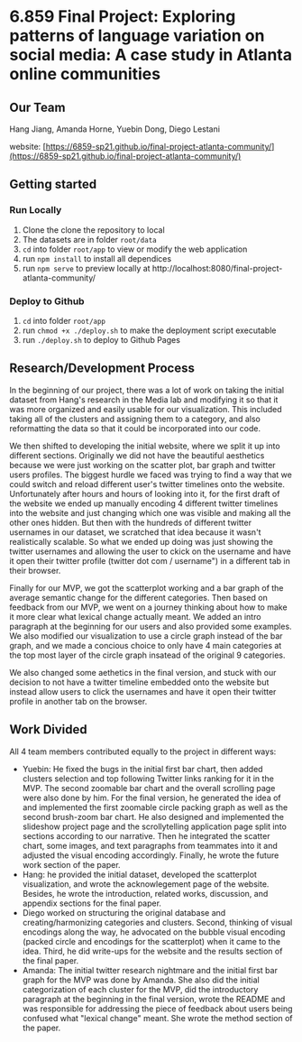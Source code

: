 # 6.859 Final Project: Exploring patterns of language variation on social media: A case study in Atlanta online communities

## Our Team
Hang Jiang, Amanda Horne, Yuebin Dong, Diego Lestani

website: [https://6859-sp21.github.io/final-project-atlanta-community/](https://6859-sp21.github.io/final-project-atlanta-community/)

## Getting started

### Run Locally
1. Clone the clone the repository to local
2. The datasets are in folder `root/data`
3. `cd` into folder `root/app` to view or modify the web application
4. run `npm install` to install all dependices
5. run `npm serve` to preview locally at http://localhost:8080/final-project-atlanta-community/

### Deploy to Github
1. `cd` into folder `root/app`
2. run `chmod +x ./deploy.sh` to make the deployment script executable
3. run `./deploy.sh` to deploy to Github Pages

## Research/Development Process
In the beginning of our project, there was a lot of work on taking the initial dataset from Hang's research in the Media lab and modifying it so that it was more organized and easily usable for our visualization. This included taking all of the clusters and assigning them to a category, and also reformatting the data so that it could be incorporated into our code.

We then shifted to developing the initial website, where we split it up into different sections. Originally we did not have the beautiful aesthetics because we were just working on the scatter plot, bar graph and twitter users profiles. The biggest hurdle we faced was trying to find a way that we could switch and reload different user's twitter timelines onto the website. Unfortunately after hours and hours of looking into it, for the first draft of the website we ended up manually encoding 4 different twitter timelines into the website and just changing which one was visible and making all the other ones hidden. But then with the hundreds of different twitter usernames in our dataset, we scratched that idea because it wasn't realistically scalable. So what we ended up doing was just showing the twitter usernames and allowing the user to ckick on the username and have it open their twitter profile (twitter dot com / username") in a different tab in their browser.

Finally for our MVP, we got the scatterplot working and a bar graph of the average semantic change for the different categories. Then based on feedback from our MVP, we went on a journey thinking about how to make it more clear what lexical change actually meant. We added an intro paragraph at the beginning for our users and also provided some examples. We also modified our visualization to use a circle graph instead of the bar graph, and we made a concious choice to only have 4 main categories at the top most layer of the circle graph insatead of the original 9 categories.

We also changed some aethetics in the final version, and stuck with our decision to not have a twitter timeline embedded onto the website but instead allow users to click the usernames and have it open their twitter profile in another tab on the browser.

## Work Divided

All 4 team members contributed equally to the project in different ways:
- Yuebin: He fixed the bugs in the initial first bar chart, then added clusters selection and top following Twitter links ranking for it in the MVP. The second zoomable bar chart and the overall scrolling page were also done by him. For the final version, he generated the idea of and implemented the first zoomable circle packing graph as well as the second brush-zoom bar chart. He also designed and implemented the slideshow project page and the scrollytelling application page split into sections according to our narrative. Then he integrated the scatter chart, some images, and text paragraphs from teammates into it and adjusted the visual encoding accordingly. Finally, he wrote the future work section of the paper.
- Hang: he provided the initial dataset, developed the scatterplot visualization, and wrote the acknowlegement page of the website. Besides, he wrote the introduction, related works, discussion, and appendix sections for the final paper. 
- Diego worked on structuring the original database and creating/harmonizing categories and clusters. Second, thinking of visual encodings along the way, he advocated on the bubble visual encoding (packed circle and encodings for the scatterplot) when it came to the idea. Third, he did write-ups for the website and the results section of the final paper. 
- Amanda: The initial twitter research nightmare and the initial first bar graph for the MVP was done by Amanda. She also did the initial categorization of each cluster for the MVP, did the introductory paragraph at the beginning in the final version, wrote the README and was responsible for addressing the piece of feedback about users being confused what "lexical change" meant. She wrote the method section of the paper. 

